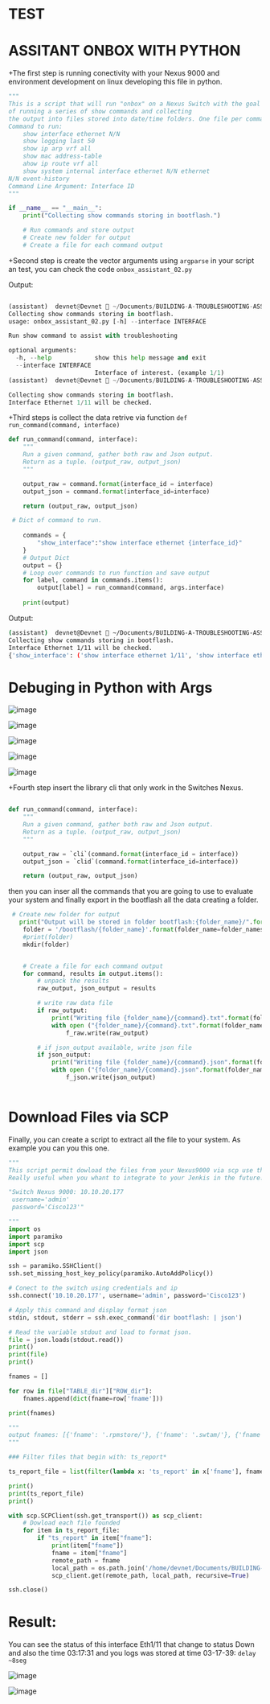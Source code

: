 # TEST

# ASSITANT ONBOX WITH PYTHON

+The first step is running conectivity with your Nexus 9000 and environment development on linux developing this file in python.

```python
"""
This is a script that will run "onbox" on a Nexus Switch with the goal
of running a series of show commands and collecting
the output into files stored into date/time folders. One file per command.
Command to run:
    show interface ethernet N/N
    show logging last 50
    show ip arp vrf all
    show mac address-table
    ahow ip route vrf all
    show system internal interface ethernet N/N ethernet
N/N event-history
Command Line Argument: Interface ID
"""

if __name__ == "__main__":
    print("Collecting show commands storing in bootflash.")

    # Run commands and store output
    # Create new folder for output
    # Create a file for each command output
```

+Second step is create the vector arguments using `argparse` in your script an test, you can check the code `onbox_assistant_02.py`

Output: 

```python

(assistant)  devnet@Devnet  ~/Documents/BUILDING-A-TROUBLESHOOTING-ASSISTANT   main  python onbox_assistant_02.py --h      
Collecting show commands storing in bootflash.
usage: onbox_assistant_02.py [-h] --interface INTERFACE

Run show command to assist with troubleshooting

optional arguments:
  -h, --help            show this help message and exit
  --interface INTERFACE
                        Interface of interest. (example 1/1)
(assistant)  devnet@Devnet  ~/Documents/BUILDING-A-TROUBLESHOOTING-ASSISTANT   main  python onbox_assistant_02.py --interface 1/11

Collecting show commands storing in bootflash.
Interface Ethernet 1/11 will be checked.

```

+Third steps is collect the data retrive via function `def run_command(command, interface)`

```python
def run_command(command, interface):
    """
    Run a given command, gather both raw and Json output.
    Return as a tuple. (output_raw, output_json)
    """

    output_raw = command.format(interface_id = interface)
    output_json = command.format(interface_id=interface)

    return (output_raw, output_json)

 # Dict of command to run. 
    
    commands = {
        "show_interface":"show interface ethernet {interface_id}"
    }
    # Output Dict
    output = {}
    # Loop over commands to run function and save output
    for label, command in commands.items():
        output[label] = run_command(command, args.interface)
    
    print(output)

```

Output:

```bash
(assistant)  devnet@Devnet  ~/Documents/BUILDING-A-TROUBLESHOOTING-ASSISTANT   main  python onbox_assistant_03.py --interface 1/11
Collecting show commands storing in bootflash.
Interface Ethernet 1/11 will be checked.
{'show_interface': ('show interface ethernet 1/11', 'show interface ethernet 1/11')}

```
# Debuging in Python with Args

![image](https://user-images.githubusercontent.com/38144008/225752592-a51b518f-f0d6-4b44-8aee-515acbc97383.png)

![image](https://user-images.githubusercontent.com/38144008/225752634-8164353a-0a40-4a48-a741-4d602e959aa3.png)

![image](https://user-images.githubusercontent.com/38144008/225752796-ac2623bd-451b-4aaf-b302-c5711f57c04d.png)

![image](https://user-images.githubusercontent.com/38144008/225753009-da9f7aea-500e-404d-8725-6407cd5daa4b.png)

![image](https://user-images.githubusercontent.com/38144008/225753454-44599782-fb60-4936-896c-fada6a495c8b.png)

+Fourth step insert the library cli that only work in the Switches Nexus. 

```python

def run_command(command, interface):
    """
    Run a given command, gather both raw and Json output.
    Return as a tuple. (output_raw, output_json)
    """

    output_raw = `cli`(command.format(interface_id = interface))
    output_json = `clid`(command.format(interface_id=interface))

    return (output_raw, output_json)

```
then you can inser all the commands that you are going to use to evaluate your system and finally export in the bootflash all the data creating a folder.

```python
 # Create new folder for output
   print("Output will be stored in folder bootflash:{folder_name}/".format(folder_name=folder_names))
    folder = '/bootflash/{folder_name}'.format(folder_name=folder_names)
    #print(folder)
    mkdir(folder)


    # Create a file for each command output
    for command, results in output.items():
        # unpack the results
        raw_output, json_output = results

        # write raw data file
        if raw_output:
            print("Writing file {folder_name}/{command}.txt".format(folder_name=folder, command = command))
            with open ("{folder_name}/{command}.txt".format(folder_name=folder, command=command), "w") as f_raw:
                f_raw.write(raw_output)

        # if json_output available, write json file
        if json_output:
            print("Writing file {folder_name}/{command}.json".format(folder_name = folder, command = command))
            with open ("{folder_name}/{command}.json".format(folder_name=folder, command=command), "w") as f_json:
                f_json.write(json_output)
                
```
# Download Files via SCP

Finally, you can create a script to extract all the file to your system. As example you can you this one.


```python
"""
This script permit dowload the files from your Nexus9000 via scp use the library paramiko and scp
Really useful when you whant to integrate to your Jenkis in the future.

"Switch Nexus 9000: 10.10.20.177
 username='admin'
 password='Cisco123'"

"""
import os
import paramiko
import scp
import json

ssh = paramiko.SSHClient()
ssh.set_missing_host_key_policy(paramiko.AutoAddPolicy())

# Conect to the switch using credentials and ip
ssh.connect('10.10.20.177', username='admin', password='Cisco123')

# Apply this command and display format json
stdin, stdout, stderr = ssh.exec_command('dir bootflash: | json')

# Read the variable stdout and load to format json.
file = json.loads(stdout.read())
print()
print(file)
print()

fnames = []

for row in file["TABLE_dir"]["ROW_dir"]:
    fnames.append(dict(fname=row['fname']))

print(fnames)

"""
output fnames: [{'fname': '.rpmstore/'}, {'fname': '.swtam/'}, {'fname': 'nxos.9.2.4.bin'}, {'fname': 'onbox_assistant.py'}, {'fname': 'platform-sdk.cmd'}, {'fname': 'scripts/'}, {'fname': 'set_boot.py'}, {'fname': 'ts_report_2023-03-15-03-17-39_interface1_11/'}, {'fname': 'virt_strg_pool_bf_vdc_1/'}, {'fname': 'virtual-instance/'}, {'fname': 'virtual-instance.conf'}, {'fname': '{folder_name}/'}]
"""

### Filter files that begin with: ts_report*

ts_report_file = list(filter(lambda x: 'ts_report' in x['fname'], fnames))

print()
print(ts_report_file)
print()

with scp.SCPClient(ssh.get_transport()) as scp_client:
    # Dowload each file founded
    for item in ts_report_file:
        if "ts_report" in item["fname"]:
            print(item["fname"])
            fname = item["fname"]
            remote_path = fname
            local_path = os.path.join('/home/devnet/Documents/BUILDING-A-TROUBLESHOOTING-ASSISTANT/', fname)
            scp_client.get(remote_path, local_path, recursive=True)

ssh.close()

```

# Result:

You can see the status of this interface Eth1/11 that change to status Down and also the time 03:17:31 and you logs was stored at time 03-17-39:    `delay ~8seg`

![image](https://user-images.githubusercontent.com/38144008/225758317-6ffd20aa-339b-4be7-8a87-b09692e31438.png)

![image](https://user-images.githubusercontent.com/38144008/225758975-97bd7117-bbea-47ea-b771-d210fd9a377f.png)
